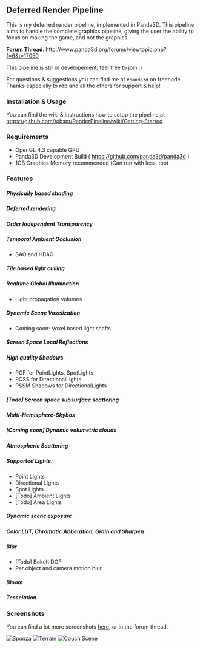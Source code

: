 ## Deferred Render Pipeline

This is my deferred render pipeline, implemented in Panda3D. This 
pipeline aims to handle the complete graphics pipeline, giving the user the 
ability to focus on making the game, and not the graphics.

**Forum Thread**: http://www.panda3d.org/forums/viewtopic.php?f=6&t=17050

This pipeline is still in developement, feel free to join :)

For questions & suggestions you can find me at `#panda3d` on freenode. 
Thanks especially to rdb and all the others for support & help!

### Installation & Usage

You can find the wiki & instructions how to setup the pipeline at
https://github.com/tobspr/RenderPipeline/wiki/Getting-Started

### Requirements

- OpenGL 4.3 capable GPU
- Panda3D Development Build ( https://github.com/panda3d/panda3d )
- 1GB Graphics Memory recommended (Can run with less, too)

### Features

##### Physically based shading
##### Deferred rendering
##### Order Independent Transparency
##### Temporal Ambient Occlusion
- SAO and HBAO

##### Tile based light culling

##### Realtime Global Illumination
- Light propagation volumes

##### Dynamic Scene Voxelization
- Coming soon: Voxel based light shafts

##### Screen Space Local Reflections

##### High quality Shadows
- PCF for PointLights, SpotLights
- PCSS for DirectionalLights
- PSSM Shadows for DirectionalLights

##### [Todo] Screen space subsurface scattering
##### Multi-Hemisphere-Skybox

##### [Coming soon] Dynamic volumetric clouds

##### Atmospheric Scattering

##### Supported Lights:
- Point Lights
- Directional Lights
- Spot Lights
- [Todo] Ambient Lights
- [Todo] Area Lights


##### Dynamic scene exposure
##### Color LUT, Chromatic Abberation, Grain and Sharpen
##### Blur
- [Todo] Bokeh DOF
- Per object and camera motion blur

##### Bloom

##### Tesselation


### Screenshots

You can find a lot more screenshots <a href="https://www.dropbox.com/sh/dq4wu3g9jwjqnht/AAABSOPnglDHZYsG5HXR-mhWa?dl=0">here</a>, or in the forum thread.

![Sponza](http://fs1.directupload.net/images/150810/ampc4zkd.png)
![Terrain](http://fs1.directupload.net/images/150803/33uuhjc3.png)
![Couch Scene](http://fs2.directupload.net/images/150502/jl66b4cc.png)
